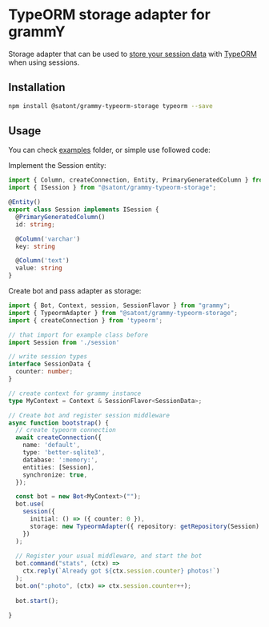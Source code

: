 # TypeORM storage adapter for grammY

Storage adapter that can be used to [store your session data](https://grammy.dev/plugins/session.html) with [TypeORM](https://typeorm.io/) when using sessions.

## Installation

```bash
npm install @satont/grammy-typeorm-storage typeorm --save
```

## Usage


You can check [examples](https://github.com/Satont/grammy-typeorm-storage/tree/main/examples) folder, or simple use followed code:

Implement the Session entity:
```ts
import { Column, createConnection, Entity, PrimaryGeneratedColumn } from 'typeorm';
import { ISession } from "@satont/grammy-typeorm-storage";

@Entity()
export class Session implements ISession {
  @PrimaryGeneratedColumn()
  id: string;

  @Column('varchar')
  key: string

  @Column('text')
  value: string
}
```

Create bot and pass adapter as storage:

```ts
import { Bot, Context, session, SessionFlavor } from "grammy";
import { TypeormAdapter } from "@satont/grammy-typeorm-storage";
import { createConnection } from 'typeorm';

// that import for example class before
import Session from './session'

// write session types
interface SessionData {
  counter: number;
}

// create context for grammy instance
type MyContext = Context & SessionFlavor<SessionData>;

// Create bot and register session middleware
async function bootstrap() {
  // create typeorm connection
  await createConnection({
    name: 'default',
    type: 'better-sqlite3',
    database: ':memory:',
    entities: [Session],
    synchronize: true,
  });

  const bot = new Bot<MyContext>("");
  bot.use(
    session({
      initial: () => ({ counter: 0 }),
      storage: new TypeormAdapter({ repository: getRepository(Session) }),
    })
  );
  
  // Register your usual middleware, and start the bot
  bot.command("stats", (ctx) =>
    ctx.reply(`Already got ${ctx.session.counter} photos!`)
  );
  bot.on(":photo", (ctx) => ctx.session.counter++);
  
  bot.start();

}
```
